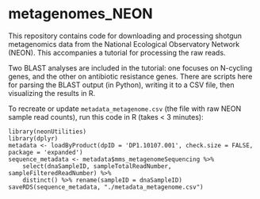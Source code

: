 # metagenomes_NEON

This repository contains code for downloading and processing shotgun metagenomics data from the National Ecological Observatory Network (NEON). This accompanies a tutorial for processing the raw reads.

Two BLAST analyses are included in the tutorial: one focuses on N-cycling genes, and the other on antibiotic resistance genes. There are scripts here for parsing the BLAST output (in Python), writing it to a CSV file, then visualizing the results in R. 

To recreate or update `metadata_metagenome.csv` (the file with raw NEON sample read counts), run this code in R (takes < 3 minutes):

```
library(neonUtilities)
library(dplyr)
metadata <- loadByProduct(dpID = 'DP1.10107.001', check.size = FALSE, package = 'expanded')
sequence_metadata <- metadata$mms_metagenomeSequencing %>%
	select(dnaSampleID, sampleTotalReadNumber, sampleFilteredReadNumber) %>%
	distinct() %>% rename(sampleID = dnaSampleID)
saveRDS(sequence_metadata, "./metadata_metagenome.csv")
```
